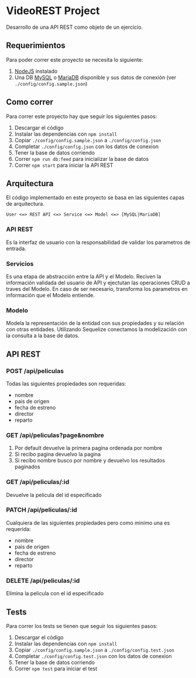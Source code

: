 # VideoREST Project
Desarrollo de una API REST como objeto de un ejercicio.

## Requerimientos
Para poder correr este proyecto se necesita lo siguiente:
1. [NodeJS](https://nodejs.org) instalado 
2. Una DB [MySQL](https://www.mysql.com/) o [MariaDB](https://mariadb.org/) disponible y sus datos de conexión (ver `./config/config.sample.json`)

## Como correr
Para correr este proyecto hay que seguir los siguientes pasos:

1. Descargar el código
2. Instalar las dependencias con `npm install`
3. Copiar `./config/config.sample.json` a `./config/config.json` 
4. Completar `./config/config.json` con los datos de conexion
5. Tener la base de datos corriendo
6. Correr `npm run db:feed` para inicializar la base de datos
7. Correr `npm start` para iniciar la API REST

## Arquitectura
El código implementado en este proyecto se basa en las siguientes capas de arquitectura.
```
User <=> REST API <=> Service <=> Model <=> [MySQL|MariaDB]
```

### API REST
Es la interfaz de usuario con la responsabilidad de validar los parametros de entrada.

### Servicios 
Es una etapa de abstracción entre la API y el Modelo.
Reciven la información validada del usuario de API y ejectutan las operaciones CRUD a traves del Modelo. En caso de ser necesario, transforma los parametros en información que el Modelo entiende.

### Modelo
Modela la representación de la entidad con sus propiedades y su relación con otras entidades. Utilizando Sequelize conectamos la modelización con la consulta a la base de datos.

## API REST

### POST /api/peliculas
Todas las siguientes propiedades son requeridas: 
- nombre
- pais de origen
- fecha de estreno
- director
- reparto

### GET /api/peliculas?page&nombre
1. Por default devuelve la primera pagina ordenada por nombre
2. Si recibo pagina devuelvo la pagina
3. Si recibo nombre busco por nombre y devuelvo los resultados paginados

### GET /api/peliculas/:id
Devuelve la pelicula del id especificado


### PATCH /api/peliculas/:id
Cualquiera de las siguientes propiedades pero como minimo una es requerida:
- nombre
- pais de origen
- fecha de estreno
- director
- reparto

### DELETE /api/peliculas/:id
Elimina la pelicula con el id especificado


## Tests
Para correr los tests se tienen que seguir los siguientes pasos:
1. Descargar el código
2. Instalar las dependencias con `npm install`
3. Copiar `./config/config.sample.json` a `./config/config.test.json` 
4. Completar `./config/config.test.json` con los datos de conexion
5. Tener la base de datos corriendo
7. Correr `npm test` para iniciar el test